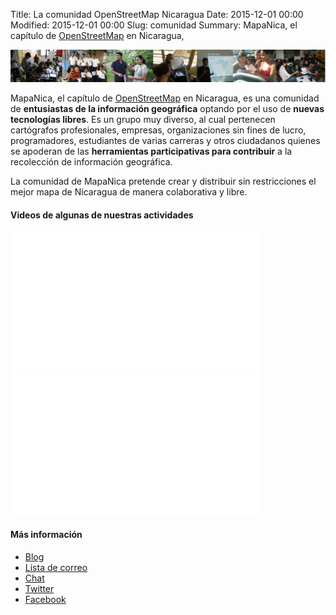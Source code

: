 Title: La comunidad OpenStreetMap Nicaragua
Date: 2015-12-01 00:00
Modified: 2015-12-01 00:00
Slug: comunidad
Summary: MapaNica, el capítulo de [OpenStreetMap](http://openstreetmap.org/) en Nicaragua,

<div>
<img src="/images/community-banner.jpg" />
</div>

<div></div>

<div>
<p>MapaNica, el capítulo de <a href="http://openstreetmap.org" />OpenStreetMap</a> en Nicaragua, es una comunidad de <strong>entusiastas de la información geográfica</strong> optando por el uso de <strong>nuevas tecnologías libres</strong>. Es un grupo muy diverso, al cual pertenecen cartógrafos profesionales, empresas, organizaciones sin fines de lucro, programadores, estudiantes de varias carreras y otros ciudadanos quienes se apoderan de las <strong>herramientas participativas para contribuir</strong> a la recolección de información geográfica.<p>

<p>La comunidad de MapaNica pretende crear y distribuir sin restricciones el mejor mapa de Nicaragua de manera colaborativa y libre.</p>
</div>

<div class="article-style-line">

<h4>Videos de algunas de nuestras actividades</h4>
<iframe width="400" height="225" src="//www.youtube.com/embed/TL2TzuTAlJQ" frameborder="0" allowfullscreen></iframe>
<iframe width="400" height="225" src="//www.youtube.com/embed/aohEXf0tUuk" frameborder="0" allowfullscreen></iframe>
</div>

<div class="article-style-line">
  <h4>Más información</h4>
  <ul>
    <li><a href="http://blog.mapanica.net">Blog</a></li>
    <li><a href="http://lists.openstreetmap.org/listinfo/talk-ni">Lista de correo</a></li>
    <li><a href="http://irc.lc/OFTC/osm-ni/invitado">Chat</a></li>
    <li><a href="http://www.twitter.com/osm_ni">Twitter</a></li>
    <li><a href="http://www.facebook.com/mapanica">Facebook</a></li>
  </ul>
</div>
